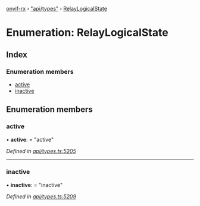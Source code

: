 [onvif-rx](../README.md) › ["api/types"](../modules/_api_types_.md) › [RelayLogicalState](_api_types_.relaylogicalstate.md)

# Enumeration: RelayLogicalState

## Index

### Enumeration members

* [active](_api_types_.relaylogicalstate.md#active)
* [inactive](_api_types_.relaylogicalstate.md#inactive)

## Enumeration members

###  active

• **active**: = "active"

*Defined in [api/types.ts:5205](https://github.com/patrickmichalina/onvif-rx/blob/3e9b152/src/api/types.ts#L5205)*

___

###  inactive

• **inactive**: = "inactive"

*Defined in [api/types.ts:5209](https://github.com/patrickmichalina/onvif-rx/blob/3e9b152/src/api/types.ts#L5209)*
